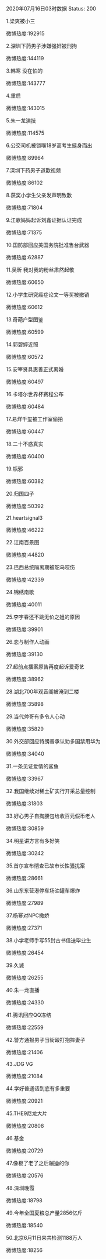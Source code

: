 2020年07月16日03时数据
Status: 200

1.梁爽被小三

微博热度:192915

2.深圳下药男子涉嫌强奸被刑拘

微博热度:144119

3.韩寒 没在怕的

微博热度:143777

4.重启

微博热度:143015

5.朱一龙演技

微博热度:114575

6.公交司机被锁喉18岁高考生挺身而出

微博热度:89964

7.深圳下药男子道歉视频

微博热度:86102

8.获奖小学生父亲发声明致歉

微博热度:71804

9.江歌妈妈起诉刘鑫证据认证完成

微博热度:71375

10.国防部回应美国务院批准售台武器

微博热度:62887

11.吴昕 我对我的粉丝肃然起敬

微博热度:60650

12.小学生研究癌症论文一等奖被撤销

微博热度:60612

13.奇葩户型图鉴

微博热度:60599

14.郭碧婷近照

微博热度:60572

15.安宰贤具惠善正式离婚

微博热度:60497

16.卡塔尔世界杯赛程公布

微博热度:60484

17.易烊千玺被工作室偷拍

微博热度:60447

18.二十不惑真实

微博热度:60400

19.瓶邪

微博热度:60382

20.归国四子

微博热度:50392

21.heartsignal3

微博热度:46222

22.江南百景图

微博热度:44820

23.巴西总统隔离期被鸵鸟咬伤

微博热度:42339

24.锦绣南歌

微博热度:40011

25.李宇春还不跳无价之姐的原因

微博热度:39901

26.恋与制作人动画

微博热度:39130

27.超前点播案原告再度起诉爱奇艺

微博热度:38962

28.湖北700年观音阁被淹到二楼

微博热度:35898

29.当代帅哥有多令人心动

微博热度:35829

30.外交部回应特朗普承认劝多国禁用华为

微博热度:34040

31.一条见证爱情的鲨鱼

微博热度:33967

32.我国继续对稀土矿实行开采总量控制

微博热度:31803

33.好心男子自掏腰包给收百元假币老人

微博热度:30859

34.明星讲方言有多好笑

微博热度:30242

35.首尔宣布彻查已故市长性骚扰案

微博热度:28661

36.山东东营港停车场油罐车爆炸

微博热度:27989

37.杨幂对NPC撒娇

微博热度:27371

38.小学老师手写55封古书信送毕业生

微博热度:26454

39.久诚

微博热度:26255

40.朱一龙直播

微博热度:24330

41.腾讯回应QQ冻结

微博热度:22559

42.警方通报男子当街殴打抱摔妻子

微博热度:21406

43.JDG VG

微博热度:21084

44.学好普通话到底有多重要

微博热度:20921

45.THE9尼龙大片

微博热度:20808

46.基金

微博热度:20729

47.像极了老了之后蹦迪的你

微博热度:20576

48.深圳晚霞

微博热度:18798

49.今年全国夏粮总产量2856亿斤

微博热度:18540

50.北京6月11日来共检测1188万人

微博热度:18256

